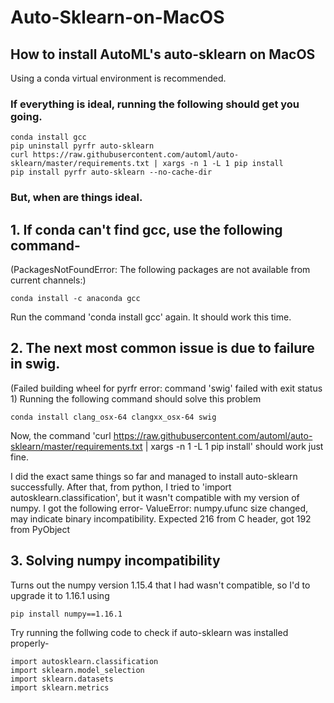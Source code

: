 # Auto-Sklearn-on-MacOS

## How to install AutoML's auto-sklearn on MacOS
Using a conda virtual environment is recommended.

### If everything is ideal, running the following should get you going.
```
conda install gcc
pip uninstall pyrfr auto-sklearn
curl https://raw.githubusercontent.com/automl/auto-sklearn/master/requirements.txt | xargs -n 1 -L 1 pip install
pip install pyrfr auto-sklearn --no-cache-dir
```

### But, when are things ideal.

## 1. If conda can't find gcc, use the following command-
(PackagesNotFoundError: The following packages are not available from current channels:)
```
conda install -c anaconda gcc
```
Run the command 'conda install gcc' again. It should work this time.

## 2. The next most common issue is due to failure in swig.
(Failed building wheel for pyrfr
error: command 'swig' failed with exit status 1)
Running the following command should solve this problem
```
conda install clang_osx-64 clangxx_osx-64 swig
```
Now, the command 'curl https://raw.githubusercontent.com/automl/auto-sklearn/master/requirements.txt | xargs -n 1 -L 1 pip install' should work just fine.

I did the exact same things so far and managed to install auto-sklearn successfully. After that, from python, I tried to 'import autosklearn.classification', but it wasn't compatible with my version of numpy.
I got the following error- ValueError: numpy.ufunc size changed, may indicate binary incompatibility. Expected 216 from C header, got 192 from PyObject

## 3. Solving numpy incompatibility
Turns out the numpy version 1.15.4 that I had wasn't compatible, so I'd to upgrade it to 1.16.1 using
```
pip install numpy==1.16.1
```

Try running the follwing code to check if auto-sklearn was installed properly-
```
import autosklearn.classification
import sklearn.model_selection
import sklearn.datasets
import sklearn.metrics
```
